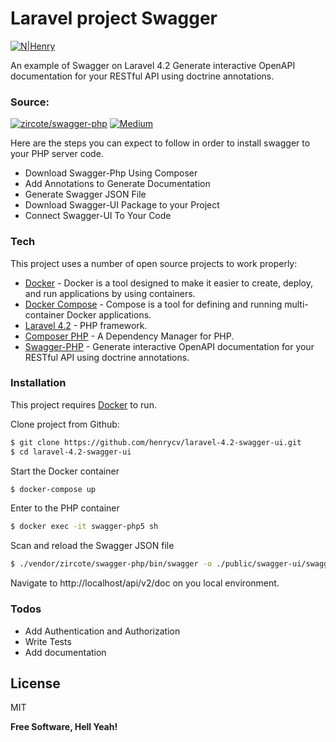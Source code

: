 # Laravel project Swagger

[![N|Henry](https://image4.owler.com/logo/gohenry_owler_20181119_120021_large.png)](https://about.me/henrycv)

An example of Swagger on Laravel 4.2
Generate interactive OpenAPI documentation for your RESTful API using doctrine annotations.

### Source:
[![zircote/swagger-php](https://github.githubassets.com/favicons/favicon.png)](https://github.com/zircote/swagger-php)
[![Medium](https://cdn-images-1.medium.com/fit/c/60/60/1*8I-HPL0bfoIzGied-dzOvA.png)](https://medium.com/@tatianaensslin/how-to-add-swagger-ui-to-php-server-code-f1610c01dc03) 

Here are the steps you can expect to follow in order to install swagger to your PHP server code.

* Download Swagger-Php Using Composer
* Add Annotations to Generate Documentation
* Generate Swagger JSON File
* Download Swagger-UI Package to your Project
* Connect Swagger-UI To Your Code
### Tech

This project uses a number of open source projects to work properly:

* [Docker](https://docs.docker.com/get-started/) - Docker is a tool designed to make it easier to create, deploy, and run applications by using containers. 
* [Docker Compose](https://docs.docker.com/compose/) - Compose is a tool for defining and running multi-container Docker applications. 
* [Laravel 4.2](https://laravel.com/docs/4.2/installation) - PHP framework.
* [Composer PHP](https://getcomposer.org/) - A Dependency Manager for PHP.
* [Swagger-PHP](https://zircote.github.io/swagger-php) - Generate interactive OpenAPI documentation for your RESTful API using doctrine annotations.

### Installation

This project requires [Docker](https://docs.docker.com/get-docker/) to run.

Clone project from Github:

```sh
$ git clone https://github.com/henrycv/laravel-4.2-swagger-ui.git
$ cd laravel-4.2-swagger-ui
```

Start the Docker container

```sh
$ docker-compose up
```

Enter to the PHP container

```sh
$ docker exec -it swagger-php5 sh
```

Scan and reload the Swagger JSON file

```sh
$ ./vendor/zircote/swagger-php/bin/swagger -o ./public/swagger-ui/swagger.json
```

Navigate to http://localhost/api/v2/doc on you local environment.

### Todos

 - Add Authentication and Authorization
 - Write Tests
 - Add documentation

License
----

MIT


**Free Software, Hell Yeah!**

[//]: # (These are reference links used in the body of this note and get stripped out when the markdown processor does its job. There is no need to format nicely because it shouldn't be seen. Thanks SO - http://stackoverflow.com/questions/4823468/store-comments-in-markdown-syntax)

   [dill]: <https://github.com/joemccann/dillinger>
   [git-repo-url]: <https://github.com/joemccann/dillinger.git>
   [john gruber]: <http://daringfireball.net>
   [df1]: <http://daringfireball.net/projects/markdown/>
   [markdown-it]: <https://github.com/markdown-it/markdown-it>
   [Ace Editor]: <http://ace.ajax.org>
   [node.js]: <http://nodejs.org>
   [Twitter Bootstrap]: <http://twitter.github.com/bootstrap/>
   [jQuery]: <http://jquery.com>
   [@tjholowaychuk]: <http://twitter.com/tjholowaychuk>
   [express]: <http://expressjs.com>
   [AngularJS]: <http://angularjs.org>
   [Gulp]: <http://gulpjs.com>

   [PlDb]: <https://github.com/joemccann/dillinger/tree/master/plugins/dropbox/README.md>
   [PlGh]: <https://github.com/joemccann/dillinger/tree/master/plugins/github/README.md>
   [PlGd]: <https://github.com/joemccann/dillinger/tree/master/plugins/googledrive/README.md>
   [PlOd]: <https://github.com/joemccann/dillinger/tree/master/plugins/onedrive/README.md>
   [PlMe]: <https://github.com/joemccann/dillinger/tree/master/plugins/medium/README.md>
   [PlGa]: <https://github.com/RahulHP/dillinger/blob/master/plugins/googleanalytics/README.md>
